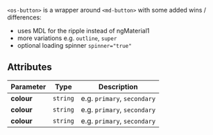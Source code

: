 `<os-button>` is a wrapper around `<md-button>` with some added wins / differences:

- uses MDL for the ripple instead of ngMaterial1
- more variations e.g. `outline`, `super`
- optional loading spinner `spinner="true"`

<osel-docs-demo osel-title="Basic usage" osel-html="button.demo.html"></osel-docs-demo>

## Attributes

Parameter | Type | Description
--- | --- | ---
**colour** | `string` | e.g. `primary`, `secondary`
**colour** | `string` | e.g. `primary`, `secondary`
**colour** | `string` | e.g. `primary`, `secondary`